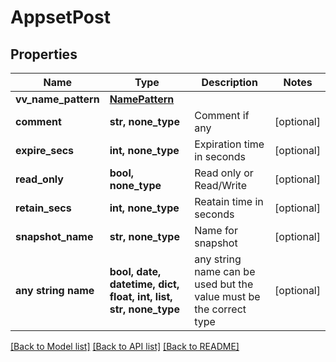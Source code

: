 # AppsetPost


## Properties
Name | Type | Description | Notes
------------ | ------------- | ------------- | -------------
**vv_name_pattern** | [**NamePattern**](NamePattern.md) |  | 
**comment** | **str, none_type** | Comment if any | [optional] 
**expire_secs** | **int, none_type** | Expiration time in seconds | [optional] 
**read_only** | **bool, none_type** | Read only or Read/Write | [optional] 
**retain_secs** | **int, none_type** | Reatain time in seconds | [optional] 
**snapshot_name** | **str, none_type** | Name for snapshot | [optional] 
**any string name** | **bool, date, datetime, dict, float, int, list, str, none_type** | any string name can be used but the value must be the correct type | [optional]

[[Back to Model list]](../README.md#documentation-for-models) [[Back to API list]](../README.md#documentation-for-api-endpoints) [[Back to README]](../README.md)


